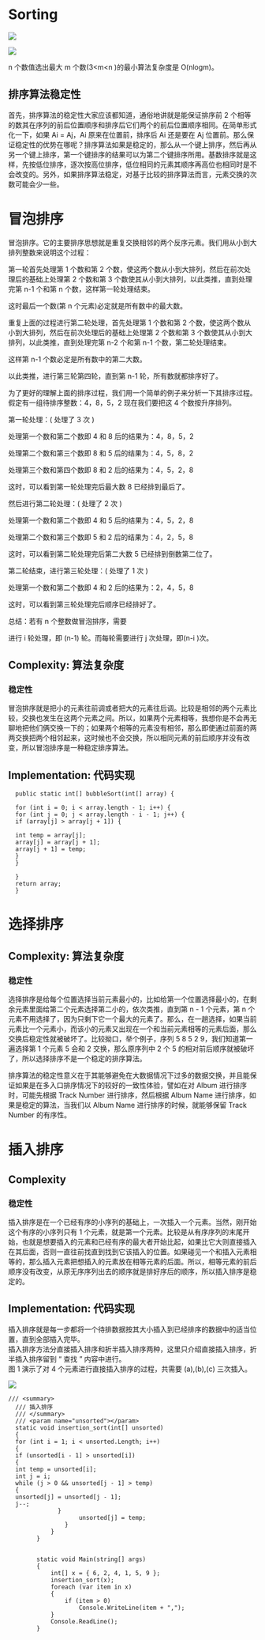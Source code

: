 ﻿# Sorting

![](http://upload-images.jianshu.io/upload_images/273973-19cf4a1e58b6ebaf.png?imageMogr2/auto-orient/strip%7CimageView2/2/w/1240)

![](http://blog.chinaunix.net/attachment/201201/18/21457204_1326898064RUxx.jpg)

n 个数值选出最大 m 个数(3<m<n )的最小算法复杂度是 O(nlogm)。

## 排序算法稳定性

首先，排序算法的稳定性大家应该都知道，通俗地讲就是能保证排序前 2 个相等的数其在序列的前后位置顺序和排序后它们两个的前后位置顺序相同。在简单形式化一下，如果 Ai = Aj，Ai 原来在位置前，排序后 Ai 还是要在 Aj 位置前。那么保证稳定性的优势在哪呢？排序算法如果是稳定的，那么从一个键上排序，然后再从另一个键上排序，第一个键排序的结果可以为第二个键排序所用。基数排序就是这样，先按低位排序，逐次按高位排序，低位相同的元素其顺序再高位也相同时是不会改变的。另外，如果排序算法稳定，对基于比较的排序算法而言，元素交换的次数可能会少一些。

# 冒泡排序

冒泡排序。它的主要排序思想就是重复交换相邻的两个反序元素。我们用从小到大排列整数来说明这个过程：

第一轮首先处理第 1 个数和第 2 个数，使这两个数从小到大排列，然后在前次处理后的基础上处理第 2 个数和第 3 个数使其从小到大排列，以此类推，直到处理完第 n-1 个和第 n 个数，这样第一轮处理结束。

这时最后一个数(第 n 个元素)必定就是所有数中的最大数。

重复上面的过程进行第二轮处理，首先处理第 1 个数和第 2 个数，使这两个数从小到大排列，然后在前次处理后的基础上处理第 2 个数和第 3 个数使其从小到大排列，以此类推，直到处理完第 n-2 个和第 n-1 个数，第二轮处理结束。

这样第 n-1 个数必定是所有数中的第二大数。

以此类推，进行第三轮第四轮，直到第 n-1 轮，所有数就都排序好了。

为了更好的理解上面的排序过程，我们用一个简单的例子来分析一下其排序过程。假定有一组待排序整数：4，8，5，2 现在我们要把这 4 个数按升序排列。

第一轮处理：( 处理了 3 次 )

处理第一个数和第二个数即 4 和 8 后的结果为：4，8，5，2

处理第二个数和第三个数即 8 和 5 后的结果为：4，5，8，2

处理第三个数和第四个数即 8 和 2 后的结果为：4，5，2，8

这时，可以看到第一轮处理完后最大数 8 已经排到最后了。

然后进行第二轮处理：( 处理了 2 次 )

处理第一个数和第二个数即 4 和 5 后的结果为：4，5，2，8

处理第二个数和第三个数即 5 和 2 后的结果为：4，2，5，8

这时，可以看到第二轮处理完后第二大数 5 已经排到倒数第二位了。

第二轮结束，进行第三轮处理：( 处理了 1 次 )

处理第一个数和第二个数即 4 和 2 后的结果为：2，4，5，8

这时，可以看到第三轮处理完后顺序已经排好了。

总结：若有 n 个整数做冒泡排序，需要

进行 i 轮处理，即 (n-1) 轮。而每轮需要进行 j 次处理，即(n-i )次。

## Complexity: 算法复杂度

### 稳定性

冒泡排序就是把小的元素往前调或者把大的元素往后调。比较是相邻的两个元素比较，交换也发生在这两个元素之间。所以，如果两个元素相等，我想你是不会再无聊地把他们俩交换一下的；如果两个相等的元素没有相邻，那么即使通过前面的两两交换把两个相邻起来，这时候也不会交换，所以相同元素的前后顺序并没有改变，所以冒泡排序是一种稳定排序算法。

## Implementation: 代码实现

```
  public static int[] bubbleSort(int[] array) {

  for (int i = 0; i < array.length - 1; i++) {
  for (int j = 0; j < array.length - i - 1; j++) {
  if (array[j] > array[j + 1]) {

  int temp = array[j];
  array[j] = array[j + 1];
  array[j + 1] = temp;
  }
  }

  }
  return array;
  }
```

# 选择排序

## Complexity: 算法复杂度

### 稳定性

选择排序是给每个位置选择当前元素最小的，比如给第一个位置选择最小的，在剩余元素里面给第二个元素选择第二小的，依次类推，直到第 n - 1 个元素，第 n 个元素不用选择了，因为只剩下它一个最大的元素了。那么，在一趟选择，如果当前元素比一个元素小，而该小的元素又出现在一个和当前元素相等的元素后面，那么交换后稳定性就被破坏了。比较拗口，举个例子，序列 5 8 5 2 9，我们知道第一遍选择第 1 个元素 5 会和 2 交换，那么原序列中 2 个 5 的相对前后顺序就被破坏了，所以选择排序不是一个稳定的排序算法。

排序算法的稳定性意义在于其能够避免在大数据情况下过多的数据交换，并且能保证如果是在多入口排序情况下的较好的一致性体验，譬如在对 Album 进行排序时，可能先根据 Track Number 进行排序，然后根据 Album Name 进行排序，如果是稳定的算法，当我们以 Album Name 进行排序的时候，就能够保留 Track Number 的有序性。

# 插入排序

## Complexity

### 稳定性

插入排序是在一个已经有序的小序列的基础上，一次插入一个元素。当然，刚开始这个有序的小序列只有 1 个元素，就是第一个元素。比较是从有序序列的末尾开始，也就是想要插入的元素和已经有序的最大者开始比起，如果比它大则直接插入在其后面，否则一直往前找直到找到它该插入的位置。如果碰见一个和插入元素相等的，那么插入元素把想插入的元素放在相等元素的后面。所以，相等元素的前后顺序没有改变，从原无序序列出去的顺序就是排好序后的顺序，所以插入排序是稳定的。

## Implementation: 代码实现

插入排序就是每一步都将一个待排数据按其大小插入到已经排序的数据中的适当位置，直到全部插入完毕。\
插入排序方法分直接插入排序和折半插入排序两种，这里只介绍直接插入排序，折半插入排序留到 “ 查找 ” 内容中进行。\
 图 1 演示了对 4 个元素进行直接插入排序的过程，共需要 (a),(b),(c) 三次插入。

![](http://images.cnblogs.com/cnblogs_com/kkun/201111/201111231433312827.png)

```
/// <summary>
  /// 插入排序
  /// </summary>
  /// <param name="unsorted"></param>
  static void insertion_sort(int[] unsorted)
  {
  for (int i = 1; i < unsorted.Length; i++)
  {
  if (unsorted[i - 1] > unsorted[i])
  {
  int temp = unsorted[i];
  int j = i;
  while (j > 0 && unsorted[j - 1] > temp)
  {
  unsorted[j] = unsorted[j - 1];
  j--;
              }
                    unsorted[j] = temp;
                }
            }
        }


        static void Main(string[] args)
        {
            int[] x = { 6, 2, 4, 1, 5, 9 };
            insertion_sort(x);
            foreach (var item in x)
            {
                if (item > 0)
                    Console.WriteLine(item + ",");
            }
            Console.ReadLine();
        }
```
